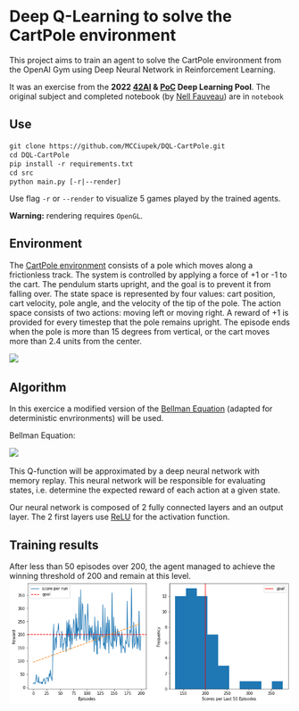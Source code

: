 # Deep Q-Learning to solve the CartPole environment

This project aims to train an agent to solve the CartPole environment from the OpenAI Gym using Deep Neural Network in Reinforcement Learning.

It was an exercise from the **2022 [42AI](https://github.com/42-AI) & [PoC](https://www.poc-innovation.fr/) Deep Learning Pool**. 
The original subject and completed notebook (by [Nell Fauveau](https://github.com/Nellousan)) are in `notebook`

## Use

```
git clone https://github.com/MCCiupek/DQL-CartPole.git
cd DQL-CartPole
pip install -r requirements.txt
cd src
python main.py [-r|--render]
```

Use flag ``-r`` or ``--render`` to visualize 5 games played by the trained agents.

**Warning:** rendering requires ``OpenGL``.

## Environment

The [CartPole environment](https://gym.openai.com/envs/CartPole-v1/) consists of a pole which moves along a frictionless track. The system is controlled by applying a force of +1 or -1 to the cart. The pendulum starts upright, and the goal is to prevent it from falling over. The state space is represented by four values: cart position, cart velocity, pole angle, and the velocity of the tip of the pole. The action space consists of two actions: moving left or moving right. A reward of +1 is provided for every timestep that the pole remains upright. The episode ends when the pole is more than 15 degrees from vertical, or the cart moves more than 2.4 units from the center.

![](https://cdn-images-1.medium.com/max/1200/1*jLj9SYWI7e6RElIsI3DFjg.gif)

## Algorithm

In this exercice a modified version of the [Bellman Equation](https://en.wikipedia.org/wiki/Bellman_equation) (adapted for deterministic envrironments) will be used.

Bellman Equation:

<img src="https://render.githubusercontent.com/render/math?math=Q(S_t, A_t) = (1 - \alpha)Q(S_t, A_t) + \alpha(R_t + \lambda * max_{\alpha}Q(S_{t+1}, \alpha))">

This Q-function will be approximated by a deep neural network with memory replay. This neural network will be responsible for evaluating states, i.e. determine the expected reward of each action at a given state.

Our neural network is composed of 2 fully connected layers and an output layer. The 2 first layers use [ReLU](https://en.wikipedia.org/wiki/Rectifier_(neural_networks)) for the activation function.

## Training results

After less than 50 episodes over 200, the agent managed to achieve the winning threshold of 200 and remain at this level.
![](./img/output.png)
